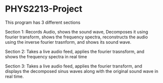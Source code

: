# PHYS2213-Project
This program has 3 different sections

Section 1:
    Records Audio, shows the sound wave, Decomposes it using fourier transform, shows the frequency spectra, reconstructs the audio using the inverse fourier trasnform, and shows its sound wave. 

Section 2:
    Takes a live audio feed,  applies the fourier trasnsform, and shows the frequency spectra in real time

Section 3:
    Takes a live audio feed, applies the fourier transform, and displays the decomposed sinus waves along with the original sound wave in real time.

    